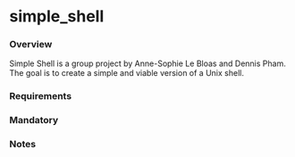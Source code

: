 # simple_shell
### Overview
Simple Shell is a group project by Anne-Sophie Le Bloas and Dennis Pham. The goal is to create a simple and viable version of a Unix shell.

### Requirements

### Mandatory

### Notes
